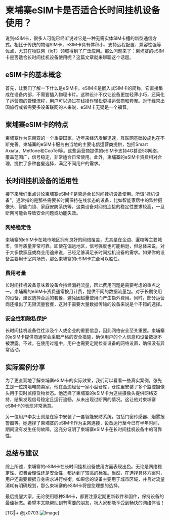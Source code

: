 # 柬埔寨eSIM卡是否适合长时间挂机设备使用？

说到eSIM卡，很多人可能已经听说过它是一种无需实体SIM卡槽的新型通信方式。相比于传统的物理SIM卡，eSIM卡具有体积小、支持远程配置、兼容性强等优点，尤其在物联网（IoT）领域得到了广泛应用。那么问题来了：柬埔寨的eSIM卡是否适合长时间挂机设备使用呢？这篇文章就来聊聊这个话题。

## eSIM卡的基本概念

首先，让我们了解一下什么是eSIM卡。eSIM卡是嵌入式SIM卡的简称，它直接集成在设备内部，不需要插入物理卡片。这种设计不仅让设备更加轻薄小巧，还简化了运营商的管理流程，用户可以通过在线操作轻松更换运营商和套餐。对于经常出国旅行或者需要多设备联网的人来说，eSIM卡无疑是一个福音。

## 柬埔寨eSIM卡的特点

柬埔寨作为东南亚的一个重要国家，近年来经济发展迅速，互联网基础设施也在不断完善。柬埔寨的eSIM卡服务由当地的主要电信运营商提供，包括Smart Axiata、Metfone和CooTel等。这些运营商提供的eSIM卡支持4G甚至5G网络，覆盖范围广，信号稳定，非常适合日常使用。此外，柬埔寨的eSIM卡资费相对合理，提供了多种套餐选择，满足不同用户的需求。

## 长时间挂机设备的适用性

接下来我们重点讨论柬埔寨eSIM卡是否适合长时间挂机设备使用。所谓“挂机设备”，通常指的是那些需要长时间保持在线状态的设备，比如智能家居中的监控摄像头、智能门锁、家庭安防系统等。这类设备对网络连接的稳定性要求较高，一旦断网可能会导致安全问题或功能失效。

### 网络稳定性

柬埔寨的eSIM卡在城市地区拥有良好的网络覆盖，尤其是在金边、暹粒等主要城市，信号质量非常可靠。即使在偏远地区，信号强度也可能稍逊，但总体来说，对于大多数家庭或商业用途来说，已经足够满足长时间挂机设备的需求。如果你的设备主要用于室内场景，那么柬埔寨的eSIM卡完全可以胜任。

### 费用考量

长时间挂机设备意味着设备会持续消耗流量，因此费用问题是需要考虑的重点之一。柬埔寨的eSIM卡资费通常按月计费，提供不同的数据流量包。对于长期使用的设备，建议选择合适的套餐，避免因超量使用而产生额外费用。同时，部分运营商还推出了无限流量套餐，这对于需要大量数据传输的设备来说是个不错的选择。

### 安全性和隐私保护

长时间挂机设备往往涉及个人或企业的重要信息，因此网络安全至关重要。柬埔寨的eSIM卡提供商通常会采取严格的安全措施，确保用户的个人信息和设备数据不被泄露。不过，在使用过程中，用户也需要定期检查设备的网络设置，确保没有异常活动。

## 实际案例分享

为了更直观地了解柬埔寨eSIM卡的实际效果，我们可以看看一些真实案例。张先生是一位跨境电商卖家，他在金边经营一家小型仓库，仓库里安装了多个监控摄像头用于实时监控货物状态。他选择了柬埔寨的eSIM卡为这些摄像头提供网络支持，结果发现信号稳定且运行流畅，从未出现过断网的情况。这让他对柬埔寨eSIM卡的表现非常满意。

另一位用户李女士则是在家中安装了一套智能安防系统，包括门窗传感器、烟雾报警器等。她选择了柬埔寨的eSIM卡作为主网连接，设备运行至今已有半年时间，期间没有发生任何故障。这充分证明了柬埔寨eSIM卡在长时间挂机设备中的可靠性。

## 总结与建议

综上所述，柬埔寨的eSIM卡在长时间挂机设备使用方面表现出色。无论是网络稳定性、资费合理性还是安全性，都达到了较高的标准。当然，在选择具体方案时，用户还需要根据自身需求进行权衡。如果您的设备主要用于城市区域，并且对流量消耗有明确规划，那么柬埔寨的eSIM卡将是您理想的选择。

最后提醒大家，无论使用哪种SIM卡，都要注意定期更新软件和固件，保持设备的最佳状态。希望本文能帮助到有需要的朋友，祝大家都能享受到畅快的网络体验！

[TG💪+ @jx0703 ![Image](https://github.com/user-attachments/assets/dbca1d08-cadb-493c-b0ec-ad6f7a83f270)]
